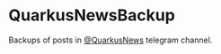 # QuarkusNewsBackup

Backups of posts in [@QuarkusNews](https://t.me/quarkusnews) telegram channel.
